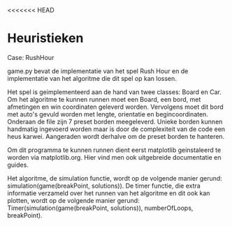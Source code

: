 <<<<<<< HEAD
# Heuristieken
Case: RushHour

game.py bevat de implementatie van het spel Rush Hour en de implementatie van het algoritme die dit spel op kan lossen.

Het spel is geimplementeerd aan de hand van twee classes: Board en Car. 
Om het algoritme te kunnen runnen moet een Board, een bord, met afmetingen en win coordinaten geleverd worden.
Vervolgens moet dit bord met auto's gevuld worden met lengte, orientatie en begincoordinaten.
Onderaan de file zijn 7 preset borden meegeleverd.
Unieke borden kunnen handmatig ingevoerd worden maar is door de complexiteit van de code een heus karwei. Aangeraden wordt derhalve om de preset borden te hanteren.

Om dit programma te kunnen runnen dient eerst matplotlib geinstaleerd te worden via matplotlib.org. Hier vind men ook uitgebreide documentatie en guides.

Het algoritme, de simulation functie, wordt op de volgende manier gerund: simulation(game(breakPoint, solutions)).
De timer functie, die extra informatie verzameld over het runnen van het algoritme en dit ook kan plotten, wordt op de volgende manier gerund: Timer(simulation(game(breakPoint, solutions)), numberOfLoops, breakPoint).
